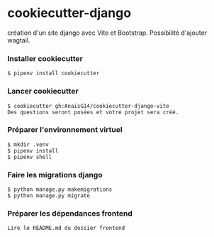 # cookiecutter-django
création d'un site django avec Vite et Bootstrap. Possibilité d'ajouter wagtail.

### Installer cookiecutter
    $ pipenv install cookiecutter

### Lancer cookiecutter
    $ cookiecutter gh:AnaisG14/cookiecutter-django-vite
    Des questions seront posées et votre projet sera créé.

### Préparer l'environnement virtuel
    $ mkdir .venv
    $ pipenv install
    $ pipenv shell

### Faire les migrations django
    $ python manage.py makemigrations
    $ python manage.py migrate

### Préparer les dépendances frontend
    Lire le README.md du dossier frontend

